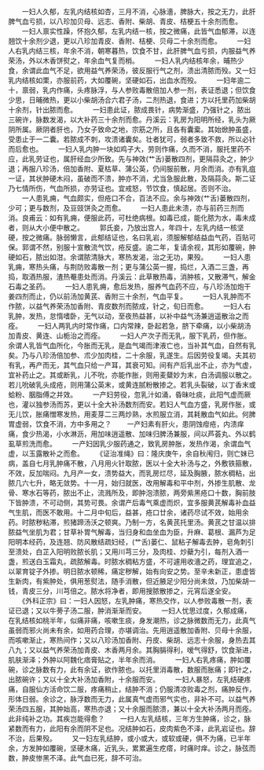 <!-- { "loadSidebar": true } -->
　　一妇人久郁，左乳内结核如杏，三月不消，心脉濇，脾脉大，按之无力，此肝脾气血亏损，以八珍加贝母、远志、香附、柴胡、青皮、桔梗五十余剂而愈。
　　一妇人禀实性躁，怀抱久郁，左乳内结一核，按之微痛，此皆气血郁滞，以连翘饮十余剂少退，更以八珍加青皮、香附、桔梗、贝母二十余剂而愈。
　　一妇人右乳内结三核，年余不消，朝寒暮热，饮食不甘，此肝脾气血亏损，内服益气养荣汤，外以木香饼熨之，年余血气复而梢。
　　一妇人乳内结核年余，晡热少食，余谓此血气不足，欲用益气养荣汤，彼反服行气之剂，溃出清脓而殁。又一妇乳内结核如栗，亦服前药，大如覆碗，坚硬如石，出血水而殁。
　　一妇年逾二十，禀弱，乳内作痛，头疼脉浮，与人参败毒散倍加人参一剂，表证悉退；但饮食少思，日晡微热，更以小柴胡汤合六君子汤，二剂热退，食进；方以托里药加柴胡十余剂，针出脓而愈。
　　一妇患此证，脓成畏针，病势渐盛，乃强针之，脓出三碗许，脉数发渴，以大补药三十余剂而愈。丹溪云：乳房为阳明所经，乳头为厥阴所属。厥阴者肝也，乃女子致命之地，宗筋之所，且各有囊槖。其始焮肿虽盛，受患止于一二囊。若脓成不刺，攻溃诸囊矣。壮者犹可，弱者多致不救，所以必针而后愈也。
　　一妇人乳内肿一块如鸡子大，劳则作痛，久而不消，服托里药不应，此乳劳证也，属肝经血少所致。先与神效(艹舌)蒌散四剂，更隔蒜灸之，肿少退；再服八珍汤，倍加香附、夏枯草、蒲公英，仍间服前散，月余而消。亦有乳疽一证，其状肿硬木闷，虽破而不溃，肿亦不消，尤当急服此散，及隔蒜灸。斯二证乃七情所伤，气血所损，亦劳证也。宜戒怒，节饮食，慎起居。否则不治。
　　一人患乳痈，气血颇实，但疮口不合，百法不应。余与神效(艹舌)蒌散四剂，少可；更与数剂，及豆豉饼灸之而愈。
　　一妇人患此未溃，亦与前药三剂而消。良甫云：如有乳痈，便服此药，可杜绝病根。如毒已成，能化脓为水，毒未成者，则从大小便中散之。
　　郭氏妾，乃放出宫人，年四十，左乳内结一核坚硬，按之微痛。脉弱懒言，此郁结证也，名曰乳岩，须服解郁结益血气药，百贴可保。郭谓不然，别服十宣散流气饮，疮反盛。逾二年，复请余视，其形如覆碗，肿硬如石，脓出如泔。余谓脓清脉大，寒热发渴，治之无功，果殁。
　　一妇人患乳痈，寒热头痛，与荆防败毒散一剂；更与蒲公英一握，捣烂，入酒二三盏，再捣，取酒热服，渣热罨患处而消。丹溪云：此草散热毒，消肿核，又散滞气，解金石毒之圣药。
　　一妇人患乳痈，愈后发热，服养气血药不应，与八珍汤加炮干姜四剂而止，仍以前汤加黄芪、香附三十余剂，气血平复。
　　一妇人乳肿而不作脓，以益气养荣汤加香附、青皮数剂而脓成，针之，旬日而愈。
　　一妇人右乳肿，发热，怠惰嗜卧，无气以动，至夜热益甚，以补中益气汤兼逍遥散治之而痊。
　　一妇人两乳内时常作痛，口内常辣，卧起若急，脐下牵痛，以小柴胡汤加青皮、黄连、山栀治之而痊。
　　一妇人产次子而无乳，服下乳药，但作胀。余谓人乳皆气血所化，今胀而无乳，是血气竭而津液亡也，当补其气血，自然有乳矣。乃与八珍汤倍加参、朮少加肉桂，二十余服，乳遂生。后因劳役复竭。夫其初有乳，再产而无，其气血只给一产耳，其衰可知。间有产后乳出不止，亦为气虚，宜补药止之。其或断乳，儿不吮，亦能作胀，则用麦糵妙为末，白汤调服以散之。若儿吮破乳头成疮，则用蒲公英末，或黄连腻粉散掺之。若乳头裂破，以丁香末或蛤粉、胭脂傅之并效。
　　一产妇劳役，忽乳汁如涌，昏昧吐痰，此阳气虚而厥也，灌以独参汤而苏，更以十全大补汤数剂而安。若妇人气血方盛，乳房作胀，或无儿饮，胀痛憎寒发热，用麦芽二三两炒熟，水煎服立消，其耗散血气如此。何脾胃虚弱，饮食不消，方中多用之？
　　一产妇素有肝火，患阴蚀疳疮，内溃痒痛，食少热渴，小水淋沥，用加味逍遥散、加味归脾汤兼服，间以芦荟丸、外以鹤虱草煎洗而愈。
　　一产妇因乳少服药通之，致乳房肿胀，发热作渴，余谓血气虚，以玉露散补之而愈。
　　《证治准绳》曰：隆庆庚午，余自秋闱归，则亡妹已病，盖自七月乳肿痛不散，八月用火针取脓，医以十全大补汤与之，外敷铁箍散，不效，反加喘闷。九月产一女，溃势益大，而乳房烂尽，延及胸腋，脓水稠粘，出脓几六七升，略无敛势。十一月，始归就医，改用解毒和平中剂，外掺生肌散、龙骨、寒水石等药，脓出不止，流溅所及，即肿泡溃脓，两旁紫黑疮口十数，胸前肢下皆肿溃，不可动侧，其势可畏。余谓产后毒气乘虚而炽，宜多服黄芪解毒补血益气生肌，而医不敢用。十二月中旬后，益甚，疮口廿余，诸药尽试不效，始用余药。时脓秽粘滞，煎猪蹄汤沃之顿爽。乃制一方，名黄芪托里汤。黄芪之甘温以排脓益气坐肌为君；甘草补胃气解毒，当归身和血坐血为臣，升麻、葛根、漏芦为足阳明本经药，及连翘、防风散结疏妇经，(艹舌)蒌仁、鼠粘子解毒去肿，皂角刺引至溃处，白芷入阳明败脓长肌；又用川芎三分，及肉桂、炒蘗为引，每剂入酒一盏，煎送白玉霜丸，疏脓解毒。时脓水稠粘方盛，不可遽用收濇之药，理宜追之，以翠育锭子外掺。明日脓水顿稀，痛定秽解，始有向安之势。至辛未新正，患虚皆生新肉，有紫肿处，俱用葱熨法，随手消散，但近腋足少阳分尚未敛，乃加柴胡一钱，青皮三分，川芎倍之。脓水将净者，即用搜脓散掺之，元宵后遂全安。
　　《外科正宗》曰：一妇人因怒，左乳肿痛，寒热交作，以人参败毒散一剂，表证已退；又以牛蒡子汤二服，肿消渐渐而安。
　　一妇人忧思过度，久郁成痛，在乳结核如桃半年，似痛非痛，咳嗽生痰，身发潮热，诊之脉微数而无力，此真气虽弱而邪火尚未有余，如用药合理，亦堪调治。先用逍遥散加香附、贝母十余服，而咳嗽渐止，寒热间作；又以八珍汤加香附、丹皮、柴胡、远志十余服，身热去其八九；又以益气养荣汤加青皮、木香两月余。其胸膈得利，嗳气得舒，饮食渐进，肌肤渐泽；外肿以阿魏化痞膏贴之，半年余而消。
　　一妇人右乳疼痛，肿如覆碗，诊之脉数有力，此有余证，欲作脓也。以托里消毒散，数服而胀痛；即针之，出脓碗许；又以十全大补汤加香附，十余服而安。
　　一妇人暴怒，左乳结硬疼痛，自服仙方活命饮二服，疼痛稍止，结肿不消；仍服清凉败毒之剂，痛肿反作，形体日弱。余诊之，脉浮数而无力，此属真气虚而邪气实也，非补不可。以益气养荣汤四五服，其肿始高，寒热亦退；又十余服而脓溃，兼以十全大补汤两月而痊。此非纯补之功。其疾岂能得愈？
　　一扫人左乳结核，三年方生肿痛，诊之，脉紧数而有力，此阳有余而阴不足也。况结肿如石，皮肉紫色不泽，此乳岩证也。辞不治，后果殁。
　　又一妇左乳结肿，或小或大，或软或硬，俱不为痛，已半年余，方发肿如覆碗，坚硬木痛，近乳头，累累遍生疙瘩，时痛时痒。诊之，脉弦而数，肿皮惨黑不泽。此气血已死，辞不可治。
